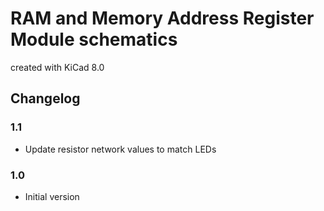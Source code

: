 # RAM and Memory Address Register Module schematics

created with KiCad 8.0

## Changelog

### 1.1

* Update resistor network values to match LEDs

### 1.0

* Initial version
